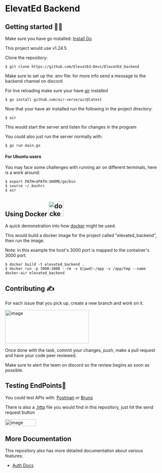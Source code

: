 <h1> ElevatEd Backend </h1>

<h2> Getting started 🧑‍💻</h2>
<p>Make sure you have go installed: <a href="https://go.dev/doc/install">Install Go</a></p>
<p>This project would use v1.24.5</p>

<p>Clone the repository:</p>

```
$ git clone https://github.com/ElevatEd-Devs/ElevatEd_backend
```

<p>Make sure to set up the .env file: for more info send a message to the backend channel on discord</p>

<p>For live reloading make sure your have <a href="https://github.com/air-verse/air">air</a> installed</p>

```
$ go install github.com/air-verse/air@latest
```

<p>Now that your have air installed run the following in the project directory:</p>

```
$ air
```

<p>This would start the server and listen for changes in the program</p>

<p>You could  also just run the server normally with:</p>

```
$ go run main.go
```

<h4>For Ubuntu users</h4>
<p> You may face some challenges with running air on different terminals, here is a work around: </p>

```
$ export PATH=$PATH:$HOME/go/bin
$ source ~/.bashrc
$ air
```

<h2>Using Docker <img width="48" height="48" src="https://img.icons8.com/color/48/docker.png" alt="docker"/></h2>
<p>A quick demonstration into how <a href="https://www.docker.com/get-started/">docker</a> might be used.</p>
<p>This would build a docker image for the project called "elevated_backend", then run the image.</p>
<p>Note: in this example the host's 3000 port is mapped to the container's 3000 port.</p>

```
$ docker build -t elevated_backend .
$ docker run -p 3000:3000 --rm -v $(pwd):/app -v /app/tmp --name docker-air elevated_backend
```

<h2>Contributing ✍️</h2>
<p>For each issue that you pick up, create a new branch and work on it.</p>  
<img width="273" height="108" alt="image" src="https://github.com/user-attachments/assets/bb721a49-2d2d-44e2-b26a-d2e10ca01036" />

<p>Once done with the task, commit your changes, push, make a pull request and have your code peer reviewed.</p>

<p>Make sure to alert the team on discord so the review begins as soon as possible.</p>

<h2>Testing EndPoints🧪</h2>
<p>You could test APIs with: <a href="https://www.postman.com/">Postman</a> or <a href="https://www.usebruno.com/">Bruno</a> </p>
<p>There is also a <a href="https://learn.microsoft.com/en-us/aspnet/core/test/http-files?view=aspnetcore-9.0">.http</a> file you would find in this repository, just hit the send request button</p>
<img width="100" height="22" alt="image" src="https://github.com/user-attachments/assets/c9a77824-75f4-438a-9366-96309653422a" />

<h2>More Documentation</h2>
<p>This repository also has more detailed documentation about various features:</p>

- [Auth Docs](docs/authEndPoints.md)

